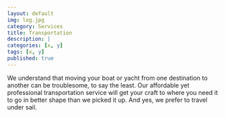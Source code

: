 ```yaml
---
layout: default
img: log.jpg
category: Services
title: Transportation
description: |
categories: [x, y]
tags: [x, y]
published: true
---
```

We understand that moving your boat or yacht from one destination to another can be troublesome, to say the least.  Our affordable yet professional transportation service will get your craft to where you need it to go in better shape than we picked it up.  And yes, we prefer to travel under sail.
